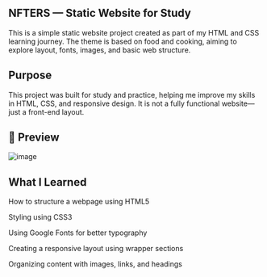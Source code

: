 NFTERS  — Static Website for Study
----------------------------------

This is a simple static website project created as part of my HTML and CSS learning journey. 
The theme is based on food and cooking, aiming to explore layout, fonts, images, and basic web structure.


Purpose
--------

This project was built for study and practice, helping me improve my skills in HTML, CSS, and responsive design. 
It is not a fully functional website—just a front-end layout.


📸 Preview
------------

![image](https://github.com/user-attachments/assets/aa11653c-2f15-4674-81fd-204ca95da38d)


What I Learned
--------------

How to structure a webpage using HTML5

Styling using CSS3

Using Google Fonts for better typography

Creating a responsive layout using wrapper sections

Organizing content with images, links, and headings
